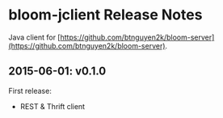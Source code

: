 bloom-jclient Release Notes
===========================

Java client for [https://github.com/btnguyen2k/bloom-server](https://github.com/btnguyen2k/bloom-server).

2015-06-01: v0.1.0
------------------
First release:

- REST & Thrift client
